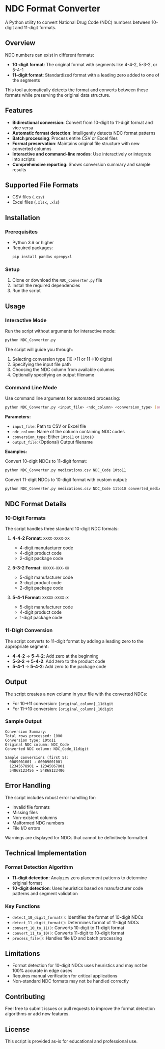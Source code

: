 # NDC Format Converter

A Python utility to convert National Drug Code (NDC) numbers between 10-digit and 11-digit formats.

## Overview

NDC numbers can exist in different formats:
- **10-digit format**: The original format with segments like 4-4-2, 5-3-2, or 5-4-1
- **11-digit format**: Standardized format with a leading zero added to one of the segments

This tool automatically detects the format and converts between these formats while preserving the original data structure.

## Features

- **Bidirectional conversion**: Convert from 10-digit to 11-digit format and vice versa
- **Automatic format detection**: Intelligently detects NDC format patterns
- **Batch processing**: Process entire CSV or Excel files
- **Format preservation**: Maintains original file structure with new converted columns
- **Interactive and command-line modes**: Use interactively or integrate into scripts
- **Comprehensive reporting**: Shows conversion summary and sample results

## Supported File Formats

- CSV files (`.csv`)
- Excel files (`.xlsx`, `.xls`)

## Installation

### Prerequisites

- Python 3.6 or higher
- Required packages:
  ```bash
  pip install pandas openpyxl
  ```

### Setup

1. Clone or download the `NDC_Converter.py` file
2. Install the required dependencies
3. Run the script

## Usage

### Interactive Mode

Run the script without arguments for interactive mode:

```bash
python NDC_Converter.py
```

The script will guide you through:
1. Selecting conversion type (10→11 or 11→10 digits)
2. Specifying the input file path
3. Choosing the NDC column from available columns
4. Optionally specifying an output filename

### Command Line Mode

Use command line arguments for automated processing:

```bash
python NDC_Converter.py <input_file> <ndc_column> <conversion_type> [output_file]
```

**Parameters:**
- `input_file`: Path to CSV or Excel file
- `ndc_column`: Name of the column containing NDC codes
- `conversion_type`: Either `10to11` or `11to10`
- `output_file`: (Optional) Output filename

**Examples:**

Convert 10-digit NDCs to 11-digit format:
```bash
python NDC_Converter.py medications.csv NDC_Code 10to11
```

Convert 11-digit NDCs to 10-digit format with custom output:
```bash
python NDC_Converter.py medications.csv NDC_Code 11to10 converted_medications.csv
```

## NDC Format Details

### 10-Digit Formats

The script handles three standard 10-digit NDC formats:

1. **4-4-2 Format**: `XXXX-XXXX-XX`
   - 4-digit manufacturer code
   - 4-digit product code  
   - 2-digit package code

2. **5-3-2 Format**: `XXXXX-XXX-XX`
   - 5-digit manufacturer code
   - 3-digit product code
   - 2-digit package code

3. **5-4-1 Format**: `XXXXX-XXXX-X`
   - 5-digit manufacturer code
   - 4-digit product code
   - 1-digit package code

### 11-Digit Conversion

The script converts to 11-digit format by adding a leading zero to the appropriate segment:

- **4-4-2** → **5-4-2**: Add zero at the beginning
- **5-3-2** → **5-4-2**: Add zero to the product code
- **5-4-1** → **5-4-2**: Add zero to the package code

## Output

The script creates a new column in your file with the converted NDCs:
- For 10→11 conversion: `{original_column}_11digit`
- For 11→10 conversion: `{original_column}_10digit`

### Sample Output

```
Conversion Summary:
Total rows processed: 1000
Conversion type: 10to11
Original NDC column: NDC_Code
Converted NDC column: NDC_Code_11digit

Sample conversions (first 5):
  0009001001 → 00009001001
  12345678901 → 12345067801
  54868123456 → 54868123406
```

## Error Handling

The script includes robust error handling for:
- Invalid file formats
- Missing files
- Non-existent columns
- Malformed NDC numbers
- File I/O errors

Warnings are displayed for NDCs that cannot be definitively formatted.

## Technical Implementation

### Format Detection Algorithm

- **11-digit detection**: Analyzes zero placement patterns to determine original format
- **10-digit detection**: Uses heuristics based on manufacturer code patterns and segment validation

### Key Functions

- `detect_10_digit_format()`: Identifies the format of 10-digit NDCs
- `detect_11_digit_format()`: Determines format of 11-digit NDCs  
- `convert_10_to_11()`: Converts 10-digit to 11-digit format
- `convert_11_to_10()`: Converts 11-digit to 10-digit format
- `process_file()`: Handles file I/O and batch processing

## Limitations

- Format detection for 10-digit NDCs uses heuristics and may not be 100% accurate in edge cases
- Requires manual verification for critical applications
- Non-standard NDC formats may not be handled correctly

## Contributing

Feel free to submit issues or pull requests to improve the format detection algorithms or add new features.

## License

This script is provided as-is for educational and professional use.